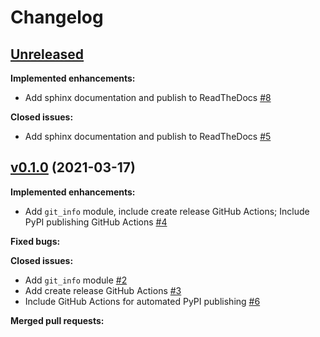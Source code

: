 # Changelog

## [Unreleased](https://github.com/UAL-ODIS/redata_commons/tree/HEAD)

**Implemented enhancements:**
 - Add sphinx documentation and publish to ReadTheDocs [#8](http://github.com/UAL-ODIS/redata_commons/pull/8)

**Closed issues:**
 - Add sphinx documentation and publish to ReadTheDocs [#5](http://github.com/UAL-ODIS/redata_commons/issues/5)


## [v0.1.0](https://github.com/UAL-ODIS/redata_commons/tree/v0.1.0) (2021-03-17)

**Implemented enhancements:**
 - Add `git_info` module, include create release GitHub Actions; Include PyPI
   publishing GitHub Actions [#4](github.com/UAL-ODIS/redata_commons/pull/4)

**Fixed bugs:**

**Closed issues:**
 - Add `git_info` module [#2](http://github.com/UAL-ODIS/redata_commons/issues/2)
 - Add create release GitHub Actions [#3](http://github.com/UAL-ODIS/redata_commons/issues/3)
 - Include GitHub Actions for automated PyPI publishing [#6](http://github.com/UAL-ODIS/redata_commons/issues/2)
   
**Merged pull requests:**

<!-- TEMPLATE
## [vXX.YY.ZZ](https://github.com/UAL-ODIS/redata_commons/tree/vXX.YY.ZZ) (YYYY-MM-DD)

**Implemented enhancements:**
 - `______` [#XX](http://github.com/UAL-ODIS/redata_commons/pull/XX)

**Fixed bugs:**
 - `______` [#XX](http://github.com/UAL-ODIS/redata_commons/issues/XX)

**Closed issues:**
 - `______` [#XX](http://github.com/UAL-ODIS/redata_commons/issues/XX)

**Merged pull requests:**
 - `______` [#XX](http://github.com/UAL-ODIS/redata_commons/pull/XX)

-->
